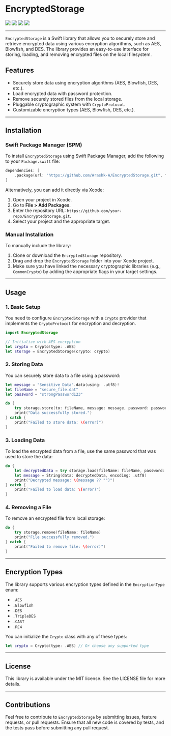 # EncryptedStorage

![](https://img.shields.io/badge/Swift-5.4-green.svg)
![](https://img.shields.io/badge/iOS-13-green.svg)
![](https://img.shields.io/badge/macOS-10.13-green.svg)
![](https://img.shields.io/badge/license-MIT-blue.svg)

---

`EncryptedStorage` is a Swift library that allows you to securely store and retrieve encrypted data using various encryption algorithms, such as AES, Blowfish, and DES. The library provides an easy-to-use interface for storing, loading, and removing encrypted files on the local filesystem. 

## Features

- Securely store data using encryption algorithms (AES, Blowfish, DES, etc.).
- Load encrypted data with password protection.
- Remove securely stored files from the local storage.
- Pluggable cryptographic system with `CryptoProtocol`.
- Customizable encryption types (AES, Blowfish, DES, etc.).

---

## Installation

### Swift Package Manager (SPM)

To install `EncryptedStorage` using Swift Package Manager, add the following to your `Package.swift` file:

```swift
dependencies: [
    .package(url: "https://github.com/Arashk-A/EncryptedStorage.git", from: "1.0.0")
]
```

Alternatively, you can add it directly via Xcode:

1. Open your project in Xcode.
2. Go to **File > Add Packages**.
3. Enter the repository URL: `https://github.com/your-repo/EncryptedStorage.git`.
4. Select your project and the appropriate target.

### Manual Installation

To manually include the library:

1. Clone or download the `EncryptedStorage` repository.
2. Drag and drop the `EncryptedStorage` folder into your Xcode project.
3. Make sure you have linked the necessary cryptographic libraries (e.g., `CommonCrypto`) by adding the appropriate flags in your target settings.

---

## Usage

### 1. Basic Setup

You need to configure `EncryptedStorage` with a `Crypto` provider that implements the `CryptoProtocol` for encryption and decryption.

```swift
import EncryptedStorage

// Initialize with AES encryption
let crypto = Crypto(type: .AES)
let storage = EncryptedStorage(crypto: crypto)
```

### 2. Storing Data

You can securely store data to a file using a password:

```swift
let message = "Sensitive Data".data(using: .utf8)!
let fileName = "secure_file.dat"
let password = "strongPassword123"

do {
    try storage.store(to: fileName, message: message, password: password)
    print("Data successfully stored.")
} catch {
    print("Failed to store data: \(error)")
}
```

### 3. Loading Data

To load the encrypted data from a file, use the same password that was used to store the data:

```swift
do {
    let decryptedData = try storage.load(fileName: fileName, password: password)
    let message = String(data: decryptedData, encoding: .utf8)
    print("Decrypted message: \(message ?? "")")
} catch {
    print("Failed to load data: \(error)")
}
```

### 4. Removing a File

To remove an encrypted file from local storage:

```swift
do {
    try storage.remove(fileName: fileName)
    print("File successfully removed.")
} catch {
    print("Failed to remove file: \(error)")
}
```

---

## Encryption Types

The library supports various encryption types defined in the `EncryptionType` enum:

- `.AES`
- `.Blowfish`
- `.DES`
- `.TripleDES`
- `.CAST`
- `.RC4`

You can initialize the `Crypto` class with any of these types:

```swift
let crypto = Crypto(type: .AES) // Or choose any supported type
```

---

## License

This library is available under the MIT license. See the LICENSE file for more details.

---

## Contributions

Feel free to contribute to `EncryptedStorage` by submitting issues, feature requests, or pull requests. Ensure that all new code is covered by tests, and the tests pass before submitting any pull request.

